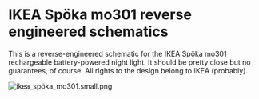 IKEA Spöka mo301 reverse engineered schematics
==============================================

This is a reverse-engineered schematic for the IKEA Spöka mo301
rechargeable battery-powered night light. It should be pretty close but no
guarantees, of course. All rights to the design belong to IKEA (probably).

![ikea_spöka_mo301.small.png](ikea_spöka_mo301.png)

